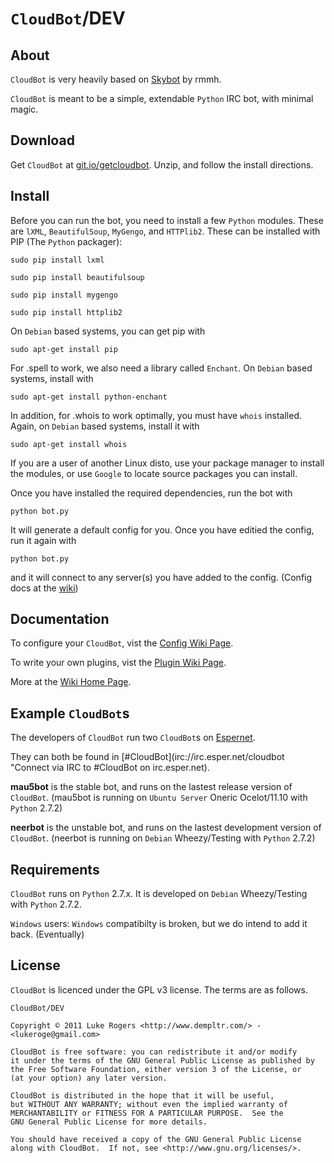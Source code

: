 # `CloudBot`/DEV

## About
`CloudBot` is very heavily based on [Skybot](http://git.io/skybot) by rmmh.  

`CloudBot` is meant to be a simple, extendable `Python` IRC bot, with minimal magic.  

## Download
Get `CloudBot` at [git.io/getcloudbot](http://git.io/getcloudbot "CloudBot").
Unzip, and follow the install directions.

## Install
Before you can run the bot, you need to install a few `Python` modules. These are `lXML`, `BeautifulSoup`, `MyGengo`, and `HTTPlib2`.  These can be installed with PIP (The `Python` packager):

`sudo pip install lxml`

`sudo pip install beautifulsoup`

`sudo pip install mygengo`

`sudo pip install httplib2`

On `Debian` based systems, you can get pip with

`sudo apt-get install pip`

For .spell to work, we also need a library called `Enchant`.  On `Debian` based systems, install with

`sudo apt-get install python-enchant`

In addition, for .whois to work optimally, you must have `whois` installed. Again, on `Debian` based systems, install it with 

`sudo apt-get install whois`

If you are a user of another Linux disto, use your package manager to install the modules, or use `Google` to locate source packages you can install.

Once you have installed the required dependencies, run the bot with 

`python bot.py`

It will generate a default config for you.  Once you have editied the config, run it again with

`python bot.py`

and it will connect to any server(s) you have added to the config. (Config docs at the [wiki](http://git.io/cloudbotconfig))

## Documentation

To configure your `CloudBot`, vist the [Config Wiki Page](http://git.io/cloudbotconfig).

To write your own plugins, vist the [Plugin Wiki Page](http://git.io/cloudbotplugins).

More at the [Wiki Home Page](http://git.io/cloudbotwiki).

## Example `CloudBot`s

The developers of `CloudBot` run two `CloudBot`s on [Espernet](http://esper.net).

They can both be found in [#CloudBot](irc://irc.esper.net/cloudbot "Connect via IRC to #CloudBot on irc.esper.net).

**mau5bot** is the stable bot, and runs on the lastest release version of `CloudBot`. (mau5bot is running on `Ubuntu Server` Oneric Ocelot/11.10 with `Python` 2.7.2)

**neerbot** is the unstable bot, and runs on the lastest development version of `CloudBot`. (neerbot is running on `Debian` Wheezy/Testing with `Python` 2.7.2)

## Requirements

`CloudBot` runs on `Python` 2.7.x. It is developed on `Debian` Wheezy/Testing with `Python` 2.7.2.

`Windows` users: `Windows` compatibilty is broken, but we do intend to add it back. (Eventually)

## License
`CloudBot` is licenced under the GPL v3 license. The terms are as follows.
    
    CloudBot/DEV

    Copyright © 2011 Luke Rogers <http://www.dempltr.com/> - <lukeroge@gmail.com>

    CloudBot is free software: you can redistribute it and/or modify
    it under the terms of the GNU General Public License as published by
    the Free Software Foundation, either version 3 of the License, or
    (at your option) any later version.

    CloudBot is distributed in the hope that it will be useful,
    but WITHOUT ANY WARRANTY; without even the implied warranty of
    MERCHANTABILITY or FITNESS FOR A PARTICULAR PURPOSE.  See the
    GNU General Public License for more details.

    You should have received a copy of the GNU General Public License
    along with CloudBot.  If not, see <http://www.gnu.org/licenses/>.
